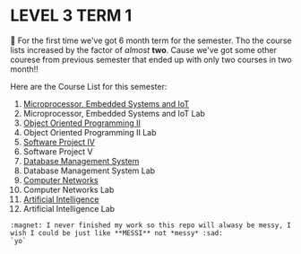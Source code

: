 
# LEVEL 3 TERM 1

👋 For the first time we've got 6 month term for the semester. Tho the course lists increased by the factor of *almost* **two**. Cause we've got some other courese from previous semester that ended up with only two courses in two month!!

Here are the Course List for this semester:

 1. [Microprocessor, Embedded Systems and IoT](/L3T1/Microprocessor/)  
 2. Microprocessor, Embedded Systems and IoT Lab  
 3. [Object Oriented Programming II](/L3T1/OOP_II/)                  
 4. Object Oriented Programming II Lab                                                            
 5. [Software Project IV](/L3T1/Software%20Project/)
 6. Software Project V
 7. [Database Management System](/L3T1/DBMS/)
 8. Database Management System Lab
 9. [Computer Networks](/L3T1/Computer%20Network/)
 10. Computer Networks Lab
 11. [Artificial Intelligence](/L3T1/AI/)
 12. Artificial Intelligence Lab

    :magnet: I never finished my work so this repo will alwasy be messy, I wish I could be just like **MESSI** not *messy* :sad:
    `yo`